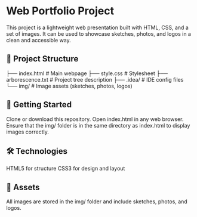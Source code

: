# Web Portfolio Project
This project is a lightweight web presentation built with HTML, CSS, and a set of images.
It can be used to showcase sketches, photos, and logos in a clean and accessible way.

## 📂 Project Structure
├── index.html       # Main webpage
├── style.css        # Stylesheet
├── arborescence.txt # Project tree description
├── .idea/           # IDE config files
└── img/             # Image assets (sketches, photos, logos)


## 🚀 Getting Started
Clone or download this repository.
Open index.html in any web browser.
Ensure that the img/ folder is in the same directory as index.html to display images correctly.

## 🛠️ Technologies
HTML5 for structure
CSS3 for design and layout

## 📸 Assets
All images are stored in the img/ folder and include sketches, photos, and logos.

